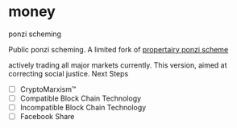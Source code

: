 # money
ponzi scheming

Public ponzi scheming. A limited fork of [propertairy ponzi scheme](http://github.com/dorehaus/sneakweasel_mony/)

actively trading all major markets currently. This version, aimed at correcting social justice. Next Steps 

- [ ] CryptoMarxism&trade;
- [ ] Compatible Block Chain Technology
- [ ] Incompatible Block Chain Technology
- [ ] Facebook Share

